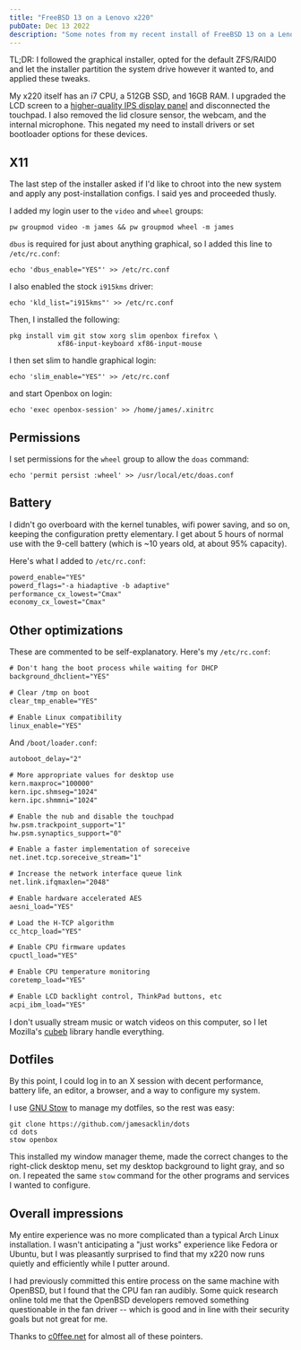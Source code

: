 ```yaml
---
title: "FreeBSD 13 on a Lenovo x220"
pubDate: Dec 13 2022
description: "Some notes from my recent install of FreeBSD 13 on a Lenovo x220."
---
```


TL;DR: I followed the graphical installer, opted for the default ZFS/RAID0 and let the installer partition the system drive however it wanted to, and applied these tweaks.

My x220 itself has an i7 CPU, a 512GB SSD, and 16GB RAM. I upgraded the LCD screen to a [higher-quality IPS display panel](http://x220.mcdonnelltech.com/resources/) and disconnected the touchpad. I also removed the lid closure sensor, the webcam, and the internal microphone. This negated my need to install drivers or set bootloader options for these devices.

## X11

The last step of the installer asked if I'd like to chroot into the new system and apply any post-installation configs. I said yes and proceeded thusly.

I added my login user to the `video` and `wheel` groups:

```ksh
pw groupmod video -m james && pw groupmod wheel -m james
```

`dbus` is required for just about anything graphical, so I added this line to `/etc/rc.conf`:

```ksh
echo 'dbus_enable="YES"' >> /etc/rc.conf
```

I also enabled the stock `i915kms` driver:

```ksh
echo 'kld_list="i915kms"' >> /etc/rc.conf
```

Then, I installed the following:

```ksh
pkg install vim git stow xorg slim openbox firefox \
            xf86-input-keyboard xf86-input-mouse
```

I then set slim to handle graphical login:

```ksh
echo 'slim_enable="YES"' >> /etc/rc.conf
```

and start Openbox on login:

```ksh
echo 'exec openbox-session' >> /home/james/.xinitrc
```

## Permissions

I set permissions for the `wheel` group to allow the `doas` command:

```ksh
echo 'permit persist :wheel' >> /usr/local/etc/doas.conf
```

## Battery

I didn't go overboard with the kernel tunables, wifi power saving, and so on, keeping the configuration pretty elementary. I get about 5 hours of normal use with the 9-cell battery (which is ~10 years old, at about 95% capacity).

Here's what I added to `/etc/rc.conf`:

```txt
powerd_enable="YES"
powerd_flags="-a hiadaptive -b adaptive"
performance_cx_lowest="Cmax"
economy_cx_lowest="Cmax"
```

## Other optimizations

These are commented to be self-explanatory. Here's my `/etc/rc.conf`:

```txt
# Don't hang the boot process while waiting for DHCP
background_dhclient="YES"

# Clear /tmp on boot
clear_tmp_enable="YES"

# Enable Linux compatibility
linux_enable="YES"
```

And `/boot/loader.conf`:

```txt
autoboot_delay="2"

# More appropriate values for desktop use
kern.maxproc="100000"
kern.ipc.shmseg="1024"
kern.ipc.shmmni="1024"

# Enable the nub and disable the touchpad
hw.psm.trackpoint_support="1"
hw.psm.synaptics_support="0"

# Enable a faster implementation of soreceive
net.inet.tcp.soreceive_stream="1"

# Increase the network interface queue link
net.link.ifqmaxlen="2048"

# Enable hardware accelerated AES
aesni_load="YES"

# Load the H-TCP algorithm
cc_htcp_load="YES"

# Enable CPU firmware updates
cpuctl_load="YES"

# Enable CPU temperature monitoring
coretemp_load="YES"

# Enable LCD backlight control, ThinkPad buttons, etc
acpi_ibm_load="YES"
```

I don't usually stream music or watch videos on this computer, so I let Mozilla's [cubeb](https://github.com/mozilla/cubeb) library handle everything.

## Dotfiles

By this point, I could log in to an X session with decent performance, battery life, an editor, a browser, and a way to configure my system.

I use [GNU Stow](https://www.gnu.org/software/stow/) to manage my dotfiles, so the rest was easy:

```ksh
git clone https://github.com/jamesacklin/dots
cd dots
stow openbox
```

This installed my window manager theme, made the correct changes to the right-click desktop menu, set my desktop background to light gray, and so on. I repeated the same `stow` command for the other programs and services I wanted to configure.

## Overall impressions

My entire experience was no more complicated than a typical Arch Linux installation. I wasn't anticipating a "just works" experience like Fedora or Ubuntu, but I was pleasantly surprised to find that my x220 now runs quietly and efficiently while I putter around.

I had previously committed this entire process on the same machine with OpenBSD, but I found that the CPU fan ran audibly. Some quick research online told me that the OpenBSD developers removed something questionable in the fan driver -- which is good and in line with their security goals but not great for me.

Thanks to [c0ffee.net](https://www.c0ffee.net/blog/freebsd-on-a-laptop) for almost all of these pointers.

